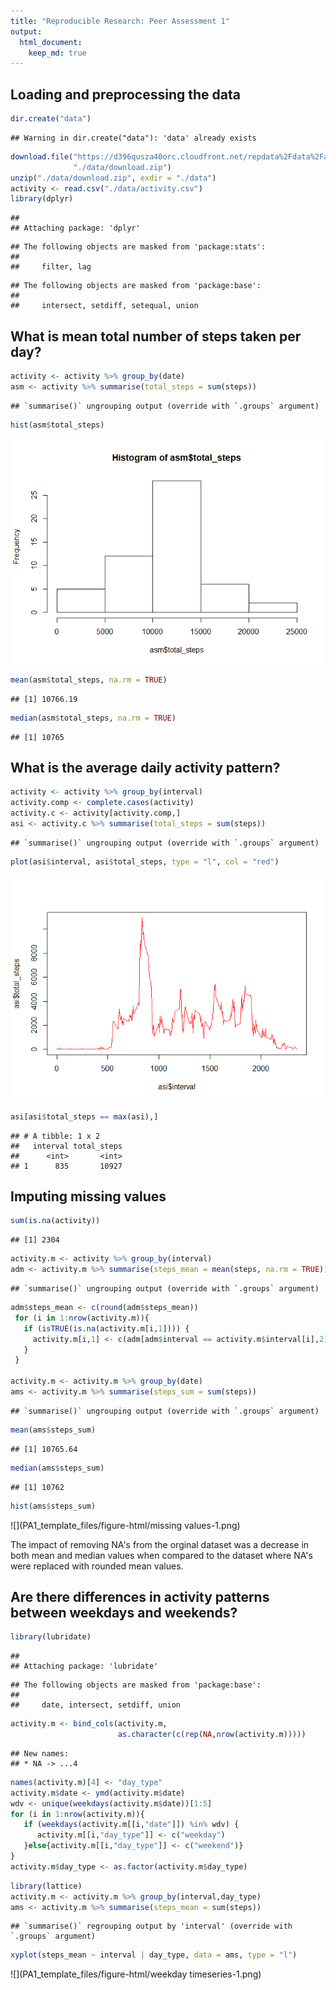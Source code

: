 ```yaml
---
title: "Reproducible Research: Peer Assessment 1"
output: 
  html_document:
    keep_md: true
---
```



## Loading and preprocessing the data


```r
dir.create("data")
```

```
## Warning in dir.create("data"): 'data' already exists
```

```r
download.file("https://d396qusza40orc.cloudfront.net/repdata%2Fdata%2Factivity.zip", 
              "./data/download.zip")
unzip("./data/download.zip", exdir = "./data")
activity <- read.csv("./data/activity.csv")
library(dplyr)
```

```
## 
## Attaching package: 'dplyr'
```

```
## The following objects are masked from 'package:stats':
## 
##     filter, lag
```

```
## The following objects are masked from 'package:base':
## 
##     intersect, setdiff, setequal, union
```

## What is mean total number of steps taken per day?


```r
activity <- activity %>% group_by(date)
asm <- activity %>% summarise(total_steps = sum(steps))
```

```
## `summarise()` ungrouping output (override with `.groups` argument)
```

```r
hist(asm$total_steps)
```

![](PA1_template_files/figure-html/mean-1.png)<!-- -->

```r
mean(asm$total_steps, na.rm = TRUE)
```

```
## [1] 10766.19
```

```r
median(asm$total_steps, na.rm = TRUE)
```

```
## [1] 10765
```

## What is the average daily activity pattern?


```r
activity <- activity %>% group_by(interval)
activity.comp <- complete.cases(activity)
activity.c <- activity[activity.comp,]
asi <- activity.c %>% summarise(total_steps = sum(steps))
```

```
## `summarise()` ungrouping output (override with `.groups` argument)
```

```r
plot(asi$interval, asi$total_steps, type = "l", col = "red")
```

![](PA1_template_files/figure-html/activity-1.png)<!-- -->

```r
asi[asi$total_steps == max(asi),]
```

```
## # A tibble: 1 x 2
##   interval total_steps
##      <int>       <int>
## 1      835       10927
```

## Imputing missing values


```r
sum(is.na(activity))
```

```
## [1] 2304
```

```r
activity.m <- activity %>% group_by(interval)
adm <- activity.m %>% summarise(steps_mean = mean(steps, na.rm = TRUE))
```

```
## `summarise()` ungrouping output (override with `.groups` argument)
```

```r
adm$steps_mean <- c(round(adm$steps_mean))
 for (i in 1:nrow(activity.m)){
   if (isTRUE(is.na(activity.m[i,1]))) {
     activity.m[i,1] <- c(adm[adm$interval == activity.m$interval[i],2])
   }
 }

activity.m <- activity.m %>% group_by(date)
ams <- activity.m %>% summarise(steps_sum = sum(steps))
```

```
## `summarise()` ungrouping output (override with `.groups` argument)
```

```r
mean(ams$steps_sum)
```

```
## [1] 10765.64
```

```r
median(ams$steps_sum)
```

```
## [1] 10762
```

```r
hist(ams$steps_sum)
```

![](PA1_template_files/figure-html/missing values-1.png)<!-- -->

The impact of removing NA's from the orginal dataset was a decrease in both mean and median values when compared to the dataset where NA's were replaced with rounded mean values.


## Are there differences in activity patterns between weekdays and weekends?



```r
library(lubridate)
```

```
## 
## Attaching package: 'lubridate'
```

```
## The following objects are masked from 'package:base':
## 
##     date, intersect, setdiff, union
```

```r
activity.m <- bind_cols(activity.m,
                        as.character(c(rep(NA,nrow(activity.m)))))
```

```
## New names:
## * NA -> ...4
```

```r
names(activity.m)[4] <- "day_type"
activity.m$date <- ymd(activity.m$date)
wdv <- unique(weekdays(activity.m$date))[1:5] 
for (i in 1:nrow(activity.m)){
   if (weekdays(activity.m[[i,"date"]]) %in% wdv) {
      activity.m[[i,"day_type"]] <- c("weekday")
   }else{activity.m[[i,"day_type"]] <- c("weekend")}
}
activity.m$day_type <- as.factor(activity.m$day_type)
```


```r
library(lattice)
activity.m <- activity.m %>% group_by(interval,day_type)
ams <- activity.m %>% summarise(steps_mean = sum(steps))
```

```
## `summarise()` regrouping output by 'interval' (override with `.groups` argument)
```

```r
xyplot(steps_mean ~ interval | day_type, data = ams, type = "l")
```

![](PA1_template_files/figure-html/weekday timeseries-1.png)<!-- -->
